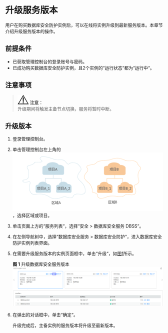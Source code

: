 # 升级服务版本<a name="ZH-CN_TOPIC_0111166372"></a>

用户在购买数据库安全防护实例后，可以在线将实例升级到最新服务版本。本章节介绍升级服务版本的操作。

## 前提条件<a name="section26173815151056"></a>

-   已获取管理控制台的登录账号与密码。
-   已成功购买数据库安全防护实例，且2个实例的“运行状态“都为“运行中“。

## 注意事项<a name="section09665018337"></a>

>![](public_sys-resources/icon-notice.gif) **注意：**   
>升级期间将触发主备节点切换，服务将暂时中断。  

## 升级版本<a name="section12666112410212"></a>

1.  登录管理控制台。
2.  单击管理控制台左上角的![](figures/项目.png)，选择区域或项目。
3.  单击页面上方的“服务列表“，选择“安全  \>  数据库安全服务 DBSS“。
4.  在左侧导航树中，选择“数据库安全服务  \>  数据库安全防护“，进入数据库安全防护实例列表界面。
5.  在需要升级服务版本的实例页面框中，单击“升级“，如[图1](#fig565015594377)所示。

    **图 1**  升级数据库安全服务版本<a name="fig565015594377"></a>  
    ![](figures/升级数据库安全服务版本.png "升级数据库安全服务版本")

6.  在弹出的对话框中，单击“确定“。

    升级完成后，主备实例的服务版本将升级至最新版本。


